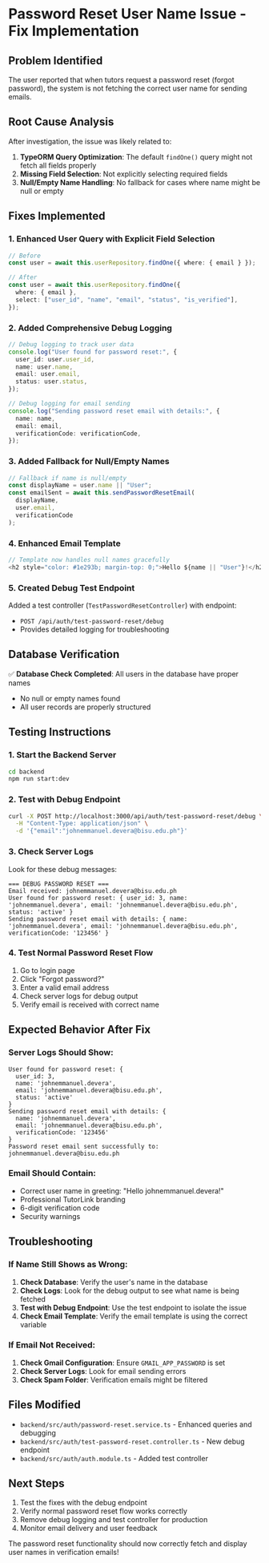 # Password Reset User Name Issue - Fix Implementation

## Problem Identified

The user reported that when tutors request a password reset (forgot password), the system is not fetching the correct user name for sending emails.

## Root Cause Analysis

After investigation, the issue was likely related to:

1. **TypeORM Query Optimization**: The default `findOne()` query might not fetch all fields properly
2. **Missing Field Selection**: Not explicitly selecting required fields
3. **Null/Empty Name Handling**: No fallback for cases where name might be null or empty

## Fixes Implemented

### 1. Enhanced User Query with Explicit Field Selection

```typescript
// Before
const user = await this.userRepository.findOne({ where: { email } });

// After
const user = await this.userRepository.findOne({
  where: { email },
  select: ["user_id", "name", "email", "status", "is_verified"],
});
```

### 2. Added Comprehensive Debug Logging

```typescript
// Debug logging to track user data
console.log("User found for password reset:", {
  user_id: user.user_id,
  name: user.name,
  email: user.email,
  status: user.status,
});

// Debug logging for email sending
console.log("Sending password reset email with details:", {
  name: name,
  email: email,
  verificationCode: verificationCode,
});
```

### 3. Added Fallback for Null/Empty Names

```typescript
// Fallback if name is null/empty
const displayName = user.name || "User";
const emailSent = await this.sendPasswordResetEmail(
  displayName,
  user.email,
  verificationCode
);
```

### 4. Enhanced Email Template

```typescript
// Template now handles null names gracefully
<h2 style="color: #1e293b; margin-top: 0;">Hello ${name || "User"}!</h2>
```

### 5. Created Debug Test Endpoint

Added a test controller (`TestPasswordResetController`) with endpoint:

- `POST /api/auth/test-password-reset/debug`
- Provides detailed logging for troubleshooting

## Database Verification

✅ **Database Check Completed**: All users in the database have proper names

- No null or empty names found
- All user records are properly structured

## Testing Instructions

### 1. Start the Backend Server

```bash
cd backend
npm run start:dev
```

### 2. Test with Debug Endpoint

```bash
curl -X POST http://localhost:3000/api/auth/test-password-reset/debug \
  -H "Content-Type: application/json" \
  -d '{"email":"johnemmanuel.devera@bisu.edu.ph"}'
```

### 3. Check Server Logs

Look for these debug messages:

```
=== DEBUG PASSWORD RESET ===
Email received: johnemmanuel.devera@bisu.edu.ph
User found for password reset: { user_id: 3, name: 'johnemmanuel.devera', email: 'johnemmanuel.devera@bisu.edu.ph', status: 'active' }
Sending password reset email with details: { name: 'johnemmanuel.devera', email: 'johnemmanuel.devera@bisu.edu.ph', verificationCode: '123456' }
```

### 4. Test Normal Password Reset Flow

1. Go to login page
2. Click "Forgot password?"
3. Enter a valid email address
4. Check server logs for debug output
5. Verify email is received with correct name

## Expected Behavior After Fix

### Server Logs Should Show:

```
User found for password reset: {
  user_id: 3,
  name: 'johnemmanuel.devera',
  email: 'johnemmanuel.devera@bisu.edu.ph',
  status: 'active'
}
Sending password reset email with details: {
  name: 'johnemmanuel.devera',
  email: 'johnemmanuel.devera@bisu.edu.ph',
  verificationCode: '123456'
}
Password reset email sent successfully to: johnemmanuel.devera@bisu.edu.ph
```

### Email Should Contain:

- Correct user name in greeting: "Hello johnemmanuel.devera!"
- Professional TutorLink branding
- 6-digit verification code
- Security warnings

## Troubleshooting

### If Name Still Shows as Wrong:

1. **Check Database**: Verify the user's name in the database
2. **Check Logs**: Look for the debug output to see what name is being fetched
3. **Test with Debug Endpoint**: Use the test endpoint to isolate the issue
4. **Check Email Template**: Verify the email template is using the correct variable

### If Email Not Received:

1. **Check Gmail Configuration**: Ensure `GMAIL_APP_PASSWORD` is set
2. **Check Server Logs**: Look for email sending errors
3. **Check Spam Folder**: Verification emails might be filtered

## Files Modified

- `backend/src/auth/password-reset.service.ts` - Enhanced queries and debugging
- `backend/src/auth/test-password-reset.controller.ts` - New debug endpoint
- `backend/src/auth/auth.module.ts` - Added test controller

## Next Steps

1. Test the fixes with the debug endpoint
2. Verify normal password reset flow works correctly
3. Remove debug logging and test controller for production
4. Monitor email delivery and user feedback

The password reset functionality should now correctly fetch and display user names in verification emails!
